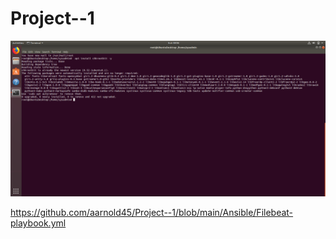 # Project--1

![](/Linux/Bonus-Command-to-install-chkrootkit.png)

https://github.com/aarnold45/Project--1/blob/main/Ansible/Filebeat-playbook.yml

